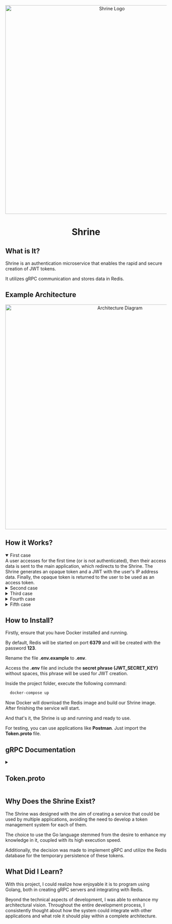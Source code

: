 <p align="center">
  <img alt="Shrine Logo" src="https://drive.google.com/uc?export=view&id=1p9ZayHmx9gldSom-VAnBPO9sHcGlSHIh" width="650px" />
  <h1 align="center">Shrine</h1>
</p>

## What is It?
Shrine is an authentication microservice that enables the rapid and secure creation of JWT tokens. 

It utilizes gRPC communication and stores data in Redis.

## Example Architecture

<p align="center">
  <img alt="Architecture Diagram" src="https://drive.google.com/uc?export=view&id=1a7duFkkFd4hPUVfX0raTU3NFmNjwq7i3" width="700px" />
</p>

## How it Works?

<details open>
<summary>First case</summary>
A user accesses for the first time (or is not authenticated), then their access data is sent to the main application, which redirects to the Shrine. The Shrine generates an opaque token and a JWT with the user's IP address data. Finally, the opaque token is returned to the user to be used as an access token.
</details>

<details>
<summary>Second case</summary>
After accessing for the first time, this user registers (or logs in) and their authentication data is sent to the main server. Once the main system confirms who the user is, it creates a JWT with all the data it will need for internal use and then directs this token to the Shrine, which updates the Opaque Token to store this new JWT.
</details>

<details>
<summary>Third case</summary>
This user has just accessed their profile and made a change to their name, so their updated data is sent to the main application (and their Opaque Token accompanies it). Upon arriving at the main application, this Opaque Token is redirected to the Shrine, which finds its previously stored JWT and sends it back to the main application, allowing it to continue saving the new data.
</details>

<details>
<summary>Fourth case</summary>
After a few days, the user accessed the application again to make a new change to their profile, but now, due to the time without access, their token was revoked. To deal with this, the Shrine notifies the main application, after trying to find its old Opaque Token, that it will take the user back to the authentication screen.
</details>

<details>
<summary>Fifth case</summary>
While processing data, the main application was unsure whether that user should still be accessing the system or not. Therefore, it forwards this Opaque Token to the Shrine, which checks its validity and notifies the main application about its current status.
</details>

## How to Install?

Firstly, ensure that you have Docker installed and running.

By default, Redis will be started on port **6379** and will be created with the password **123**.

Rename the file **.env.example** to **.env**.

Access the **.env** file and include the **secret phrase (JWT_SECRET_KEY)** without spaces, this phrase will be used for JWT creation.

Inside the project folder, execute the following command:
```bash
  docker-compose up
```
Now Docker will download the Redis image and build our Shrine image. After finishing the service will start.

And that's it, the Shrine is up and running and ready to use.

For testing, you can use applications like **Postman**. Just import the **Token.proto** file.

## gRPC Documentation

<details>
<summary><h2>Token.proto</h2></summary>

  #### Token  Service
  | Method | Request | Response | Description                                 |
  | --- | --- | --- |---|
  | CreateToken  | UserRequest | UserResponse | Create token using user data and return JWT |
  | UpdateToken | UserUpdateRequest | UserResponse | Receive opaque token and update linked jwt  |
  | GetJwt  | TokenRequest | TokenResponse | Receive opaque token and return user jwt    |
  | CheckTokenValidity  | TokenRequest | TokenStatus | Receive token and return if is valid        |
  
  <details>
  <summary>UserRequest</summary>
    
  Request message for CreateToken
  | Field | Type | Description |
  | --- | --- | --- |
  | hoursToExpire  | int32 | Token duration |
  
  </details>
  
  
  <details>
  <summary>UserUpdateRequest</summary>
    
  Request message for UpdateToken
  | Field | Type | Description |
  | --- | --- | --- |
  | token | string | User opaque token |
  | jwt | string | User jwt |
  | hoursToExpire | int32 | Token duration |
  
  </details>
  
  
  <details>
  <summary>TokenRequest</summary>
  
  Request message for GetJwt and CheckTokenValidity
  | Field | Type | Description |
  | --- | --- | --- |
  | token | string | Opaque token |
  
  </details>

  <details>
  <summary>UserResponse</summary>
  
  Response message for CreateToken and UpdateToken
  | Field | Type | Description |
  | --- | --- | --- |
  | token | string | User opaque token |
  
  </details>

  <details>
  <summary>TokenResponse</summary>

  Response message for GetJwt
  | Field | Type | Description |
  | --- | --- | --- |
  | jwt | string | User jwt |

  </details>
  
  <details>
  <summary>TokenStatus</summary>
  
  Response message for CheckTokenValidity
  | Field | Type | Description |
  | --- | --- | --- |
  | status | bool | Token status |
  
  </details>

</details>

## Why Does the Shrine Exist?

The Shrine was designed with the aim of creating a service that could be used by multiple applications, avoiding the need to develop a token management system for each of them. 

The choice to use the Go language stemmed from the desire to enhance my knowledge in it, coupled with its high execution speed. 

Additionally, the decision was made to implement gRPC and utilize the Redis database for the temporary persistence of these tokens.

## What Did I Learn?

With this project, I could realize how enjoyable it is to program using Golang, both in creating gRPC servers and integrating with Redis.

Beyond the technical aspects of development, I was able to enhance my architectural vision. Throughout the entire development process, I consistently thought about how the system could integrate with other applications and what role it should play within a complete architecture.

